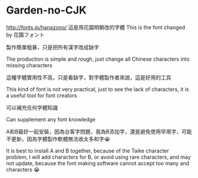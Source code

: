 # Garden-no-CJK
http://fonts.jp/hanazono/
這是用花園明朝改的字體
This is the font changed by 花園フォント

製作簡單粗暴，只是把所有漢字改成缺字

The production is simple and rough, just change all Chinese characters into missing characters

這種字體實用性不高，只是看缺字，對字體製作者來說，這是好用的工具

This kind of font is not very practical, just to see the lack of characters, it is a useful tool for font creators

可以補充任何字體知識

Can supplement any font knowledge

A和B最好一起安裝，因為台客字問題，我為B添加字，還是避免使用罕用字，可能不更新，因為字體製作軟體無法收太多和字😭

It is best to install A and B together, because of the Taike character problem, I will add characters for B, or avoid using rare characters, and may not update, because the font making software cannot accept too many and characters 😭
